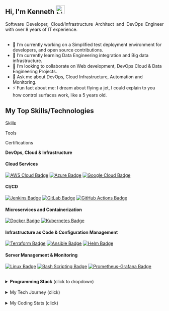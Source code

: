 ## Hi, I'm Kenneth <img src="https://user-images.githubusercontent.com/1303154/88677602-1635ba80-d120-11ea-84d8-d263ba5fc3c0.gif" width="28px" height="28px" alt="hi">

<div style="text-align: justify">
Software Developer, Cloud/Infrastructure Architect and DevOps Engineer with over 8 years of IT experience.
</div>

<br />

- 🔭 I’m currently working on a Simplified test deployment environment for developers, and open source contributions.
- 🌱 I’m currently learning Data Engineering integration and Big data infrastructure.
- 👯 I’m looking to collaborate on Web development, DevOps Cloud & Data Engineering Projects.
- 💬 Ask me about DevOps, Cloud Infrastructure, Automation and Monitoring.
- ⚡ Fun fact about me: I dream about flying a jet, I could explain to you how control surfaces work, like a 5 years old.

## My Top Skills/Technologies

Skills

Tools

Certifications

<b>DevOps, Cloud & Infrastructure</b>

#### Cloud Services

[![AWS Cloud Badge](https://img.shields.io/badge/-Amazon%20Web%20Services-232F3E?style=for-the-badge&labelColor=black&logo=amazon-aws&logoColor=FF9900)](#)
[![Azure Badge](https://img.shields.io/badge/-Microsoft%20Azure-0089D6?style=for-the-badge&labelColor=black&logo=microsoft-azure&logoColor=white)](#)
[![Google Cloud Badge](https://img.shields.io/badge/-Google%20Cloud-4285F4?style=for-the-badge&labelColor=black&logo=google-cloud&logoColor=4285F4)](#)

#### CI/CD

[![Jenkins Badge](https://img.shields.io/badge/-Jenkins-D24939?style=for-the-badge&labelColor=black&logo=jenkins&logoColor=white)](#)
[![GitLab Badge](https://img.shields.io/badge/-GitLab-FCA121?style=for-the-badge&labelColor=black&logo=gitlab&logoColor=white)](#)
[![GitHub Actions Badge](https://img.shields.io/badge/-GitHub%20Actions-2088FF?style=for-the-badge&labelColor=black&logo=github-actions&logoColor=white)](#)

#### Microservices and Containerization

[![Docker Badge](https://img.shields.io/badge/-Docker-2496ED?style=for-the-badge&labelColor=black&logo=docker&logoColor=white)](#)
[![Kubernetes Badge](https://img.shields.io/badge/-Kubernetes-326CE5?style=for-the-badge&labelColor=black&logo=kubernetes&logoColor=white)](#)

#### Infrastructure as Code & Configuration Management

[![Terraform Badge](https://img.shields.io/badge/-Terraform-623CE4?style=for-the-badge&labelColor=black&logo=terraform&logoColor=white)](#)
[![Ansible Badge](https://img.shields.io/badge/-Ansible-EE0000?style=for-the-badge&labelColor=black&logo=ansible&logoColor=white)](#)
[![Helm Badge](https://img.shields.io/badge/-Helm-277A9F?style=for-the-badge&labelColor=black&logo=helm&logoColor=white)](#)

#### Server Management & Monitoring

[![Linux Badge](https://img.shields.io/badge/-Linux-FCC624?style=for-the-badge&labelColor=black&logo=linux&logoColor=white)](#)
[![Bash Scripting Badge](https://img.shields.io/badge/-Bash%20Scripting-4EAA25?style=for-the-badge&labelColor=black&logo=gnu-bash&logoColor=white)](#)
[![Prometheus-Grafana Badge](https://img.shields.io/badge/-Prometheus--Grafana-4D4D4D?style=for-the-badge&labelColor=black&logo=grafana&logoColor=F46800)](#)

</details>

<br />

<details>
<summary>
<b>Programming Stack</b> (click to dropdown)
</summary>

#### Languages

[![Python Badge](https://img.shields.io/badge/-Python-3776AB?style=for-the-badge&labelColor=black&logo=python&logoColor=white)](#)
[![Javascript Badge](https://img.shields.io/badge/-Javascript-F0DB4F?style=for-the-badge&labelColor=black&logo=javascript&logoColor=F0DB4F)](#)
[![TypeScript Badge](https://img.shields.io/badge/-TypeScript-3178C6?style=for-the-badge&labelColor=black&logo=typescript&logoColor=3178C6)](#)

#### Backend Frameworks

[![Node.js Badge](https://img.shields.io/badge/-Node.js-339933?style=for-the-badge&labelColor=black&logo=node.js&logoColor=white)](#)
[![Express Badge](https://img.shields.io/badge/-Express-000000?style=for-the-badge&labelColor=white&logo=express&logoColor=white)](#)
[![Nest.js Badge](https://img.shields.io/badge/-Nest.js-E0234E?style=for-the-badge&labelColor=black&logo=nestjs&logoColor=E0234E)](#)
[![FastAPI Badge](https://img.shields.io/badge/-FastAPI-009688?style=for-the-badge&labelColor=black&logo=fastapi&logoColor=009688)](#)
[![Flask Badge](https://img.shields.io/badge/-Flask-000000?style=for-the-badge&labelColor=black&logo=flask&logoColor=white)](#)
[![Django Badge](https://img.shields.io/badge/-Django-092E20?style=for-the-badge&labelColor=black&logo=django&logoColor=white)](#)

#### Frontend Frameworks

[![React Badge](https://img.shields.io/badge/-React-61DAFB?style=for-the-badge&labelColor=black&logo=react&logoColor=61DAFB)](#)
[![Next.js Badge](https://img.shields.io/badge/-Next.js-000000?style=for-the-badge&labelColor=black&logo=next.js&logoColor=000000)](#)

#### Databases and ORMs

[![SQL Badge](https://img.shields.io/badge/-SQL-003B57?style=for-the-badge&labelColor=black&logo=sql&logoColor=white)](#)
[![SQL Server Badge](https://img.shields.io/badge/-SQL%20Server-CC2927?style=for-the-badge&labelColor=black&logo=microsoft-sql-server&logoColor=CC2927)](#)
[![Postgres Badge](https://img.shields.io/badge/-PostgreSQL-336791?style=for-the-badge&labelColor=black&logo=postgresql&logoColor=white)](#)
[![MongoDB Badge](https://img.shields.io/badge/-MongoDB-47A248?style=for-the-badge&labelColor=black&logo=mongodb&logoColor=47A248)](#)
[![Redis Badge](https://img.shields.io/badge/-Redis-DC382D?style=for-the-badge&labelColor=black&logo=redis&logoColor=DC382D)](#)

[![Prisma Badge](https://img.shields.io/badge/-Prisma-2D3748?style=for-the-badge&labelColor=black&logo=prisma&logoColor=2D3748)](#)
[![Mongoose Badge](https://img.shields.io/badge/-Mongoose-880000?style=for-the-badge&labelColor=black&logo=mongoose&logoColor=880000)](#)

#### Tools

[![Git/GitHub Badge](https://img.shields.io/badge/-Git/GitHub-F05032?style=for-the-badge&labelColor=black&logo=git&logoColor=white)](#)
[![Agile/Scrum Badge](https://img.shields.io/badge/-Agile/Scrum-0093D0?style=for-the-badge&labelColor=black&logo=agile&logoColor=white)](#)

</details>

<br />

<details>
<summary>
My Tech Journey (click)
</summary>
<br />
<div style="text-align: justify">
After 3 years of experience working on engineering projects, I made a career transition to Software development, DevOps and cloud computing in 2016, giving me the opportunity to finally explore my deeply-rooted interest in technology that had remained latent until then. I am super passionate about technology and problem-solving, and have a lifelong learning attitude as a personal culture. 
</div>
<br />
<div style="text-align: justify">
My programming expertise includes JavaScript, Node.js, React, Express, MongoDB, Python, Flask, and MySQL. I have hands-on DevOps experience working with CI/CD pipelines, cloud services, Docker, Kubernetes, and RESTful APIs. Additionally, I have a strong understanding of AWS and Azure cloud ecosystems, and I am proficient in infrastructure as code using Terraform and CloudFormation, configuration management with Ansible and scripting and automation using Bash and Python.
</div>
<br />
<div style="text-align: justify">
In addition, I have a proven record of team collaboration and effective communication, a very solid experience using Linux and windows servers, git version control, as well as in-depth understanding of virtualization, load balancing, certificates, and routing. My best asset yet is my ability to learn fast, aptitude for continuously improvement and staying up to date with new technologies and industry best practices.
</div>
</details>

<br />

<details>
<summary>
My Coding Stats (click)
</summary>
<br />
<p align="center">
    <img src="https://wakatime.com/share/@e00ffb18-339e-46cf-bc5c-f7a3b03ed8e7/6c0909c4-2b85-460c-8f23-c3928565d1a5.svg" height="400"/>
</p>
<!--START_SECTION:waka-->
<!--END_SECTION:waka-->
</details>

<!-- ## Reach out to me

[![Mail Badge](https://img.shields.io/badge/-kenneth.ugo15@gmail.com-c0392b?style=flat&labelColor=c0392b&logo=gmail&logoColor=white)](mailto:kenneth.ugo15@gmail.com) -->
